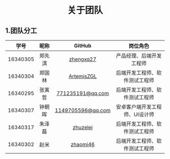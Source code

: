 # <center>关于团队</center>

## 1.团队分工

学号|昵称|GitHub|岗位角色
:--:|:--:|:--:|:--:
16340305|郑先淇|[zhengxq27](https://github.com/zhengxq27)|产品经理、后端开发工程师
16340304|郑国林|[ArtemisZGL](https://github.com/ArtemisZGL)|后端开发工程师、软件测试工程师
16340295|张寅哲|771235191@qq.com|后端开发工程师、软件测试工程师
16340307|钟朝晖|1149705596@qq.com|安卓客户端开发工程师、UI设计师
16340317|朱泽磊|[zhuzelei](https://github.com/zhuzelei)|后端开发工程师、软件测试工程师
16340302|赵米|[zhaomi46](https://github.com/zhaomi46)|后端开发工程师、软件测试工程师
